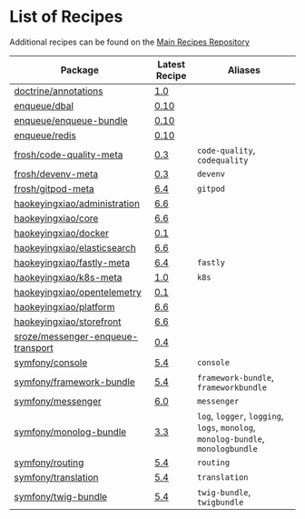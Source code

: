 # List of Recipes

Additional recipes can be found on the [Main Recipes Repository](https://github.com/symfony/recipes/blob/flex/main/RECIPES.md)

| Package | Latest Recipe | Aliases |
| --- | --- | --- |
| [doctrine/annotations](https://packagist.org/packages/doctrine/annotations) | [1.0](doctrine/annotations/1.0) |  |
| [enqueue/dbal](https://packagist.org/packages/enqueue/dbal) | [0.10](enqueue/dbal/0.10) |  |
| [enqueue/enqueue-bundle](https://packagist.org/packages/enqueue/enqueue-bundle) | [0.10](enqueue/enqueue-bundle/0.10) |  |
| [enqueue/redis](https://packagist.org/packages/enqueue/redis) | [0.10](enqueue/redis/0.10) |  |
| [frosh/code-quality-meta](https://packagist.org/packages/frosh/code-quality-meta) | [0.3](frosh/code-quality-meta/0.3) | `code-quality`, `codequality` |
| [frosh/devenv-meta](https://packagist.org/packages/frosh/devenv-meta) | [0.3](frosh/devenv-meta/0.3) | `devenv` |
| [frosh/gitpod-meta](https://packagist.org/packages/frosh/gitpod-meta) | [6.4](frosh/gitpod-meta/6.4) | `gitpod` |
| [haokeyingxiao/administration](https://packagist.org/packages/haokeyingxiao/administration) | [6.6](haokeyingxiao/administration/6.6) |  |
| [haokeyingxiao/core](https://packagist.org/packages/haokeyingxiao/core) | [6.6](haokeyingxiao/core/6.6) |  |
| [haokeyingxiao/docker](https://packagist.org/packages/haokeyingxiao/docker) | [0.1](haokeyingxiao/docker/0.1) |  |
| [haokeyingxiao/elasticsearch](https://packagist.org/packages/haokeyingxiao/elasticsearch) | [6.6](haokeyingxiao/elasticsearch/6.6) |  |
| [haokeyingxiao/fastly-meta](https://packagist.org/packages/haokeyingxiao/fastly-meta) | [6.4](haokeyingxiao/fastly-meta/6.4) | `fastly` |
| [haokeyingxiao/k8s-meta](https://packagist.org/packages/haokeyingxiao/k8s-meta) | [1.0](haokeyingxiao/k8s-meta/1.0) | `k8s` |
| [haokeyingxiao/opentelemetry](https://packagist.org/packages/haokeyingxiao/opentelemetry) | [0.1](haokeyingxiao/opentelemetry/0.1) |  |
| [haokeyingxiao/platform](https://packagist.org/packages/haokeyingxiao/platform) | [6.6](haokeyingxiao/platform/6.6) |  |
| [haokeyingxiao/storefront](https://packagist.org/packages/haokeyingxiao/storefront) | [6.6](haokeyingxiao/storefront/6.6) |  |
| [sroze/messenger-enqueue-transport](https://packagist.org/packages/sroze/messenger-enqueue-transport) | [0.4](sroze/messenger-enqueue-transport/0.4) |  |
| [symfony/console](https://packagist.org/packages/symfony/console) | [5.4](symfony/console/5.4) | `console` |
| [symfony/framework-bundle](https://packagist.org/packages/symfony/framework-bundle) | [5.4](symfony/framework-bundle/5.4) | `framework-bundle`, `frameworkbundle` |
| [symfony/messenger](https://packagist.org/packages/symfony/messenger) | [6.0](symfony/messenger/6.0) | `messenger` |
| [symfony/monolog-bundle](https://packagist.org/packages/symfony/monolog-bundle) | [3.3](symfony/monolog-bundle/3.3) | `log`, `logger`, `logging`, `logs`, `monolog`, `monolog-bundle`, `monologbundle` |
| [symfony/routing](https://packagist.org/packages/symfony/routing) | [5.4](symfony/routing/5.4) | `routing` |
| [symfony/translation](https://packagist.org/packages/symfony/translation) | [5.4](symfony/translation/5.4) | `translation` |
| [symfony/twig-bundle](https://packagist.org/packages/symfony/twig-bundle) | [5.4](symfony/twig-bundle/5.4) | `twig-bundle`, `twigbundle` |
